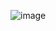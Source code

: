 ![image](https://metrics.lecoq.io/Bluehatcoders?template=classic&languages=1&isocalendar=1&introduction=1&stars=1&lines=1&notable=1&tweets=1&isocalendar.duration=full-year&languages.limit=8&languages.colors=github&languages.threshold=0%25&introduction.title=true&stars.limit=10&notable.repositories=true&tweets.attachments=true&tweets.limit=5&tweets.user=.user.twitter&config.twemoji=true)

